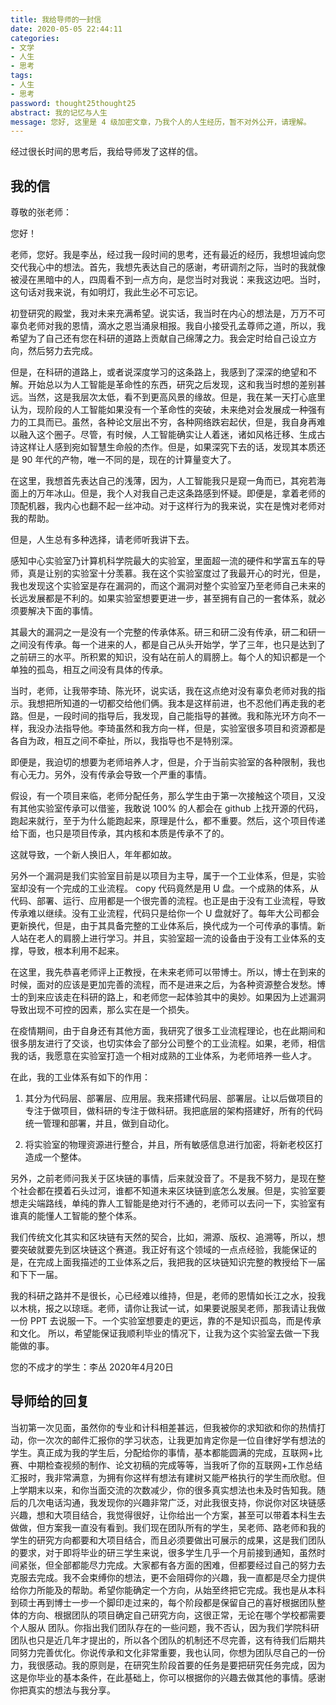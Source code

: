 ```yaml
---
title: 我给导师的一封信
date: 2020-05-05 22:44:11
categories:
- 文学
- 人生
- 思考
tags:
- 人生
- 思考
password: thought25thought25
abstract: 我的记忆与人生
message: 您好, 这里是 4 级加密文章，乃我个人的人生经历，暂不对外公开，请理解。
---
```

经过很长时间的思考后，我给导师发了这样的信。

<!-- more -->

## 我的信

尊敬的张老师：

您好！

老师，您好。我是李丛，经过我一段时间的思考，还有最近的经历，我想坦诚向您交代我心中的想法。首先，我想先表达自己的感谢，考研调剂之际，当时的我就像被浸在黑暗中的人，四周看不到一点方向，是您当时对我说：来我这边吧。当时，这句话对我来说，有如明灯，我此生必不可忘记。

初登研究的殿堂，我对未来充满希望。说实话，我当时在内心的想法是，万万不可辜负老师对我的恩情，滴水之恩当涌泉相报。我自小接受孔孟尊师之道，所以，我希望为了自己还有您在科研的道路上贡献自己绵薄之力。我会定时给自己设立方向，然后努力去完成。

但是，在科研的道路上，或者说深度学习的这条路上，我感到了深深的绝望和不解。开始总以为人工智能是革命性的东西，研究之后发现，这和我当时想的差别甚远。当然，这是我层次太低，看不到更高风景的缘故。但是，我在某一天打心底里认为，现阶段的人工智能如果没有一个革命性的突破，未来绝对会发展成一种强有力的工具而已。虽然，各种论文层出不穷，各种网络跌宕起伏，但是，我自身再难以融入这个圈子。尽管，有时候，人工智能确实让人着迷，诸如风格迁移、生成古诗这样让人感到宛如智慧生命般的杰作。但是，如果深究下去的话，发现其本质还是 90 年代的产物，唯一不同的是，现在的计算量变大了。

在这里，我想首先表达自己的浅薄，因为，人工智能我只是窥一角而已，其宛若海面上的万年冰山。但是，我个人对我自己走这条路感到怀疑。即便是，拿着老师的顶配机器，我内心也翻不起一丝冲动。对于这样行为的我来说，实在是愧对老师对我的帮助。

但是，人生总有多种选择，请老师听我讲下去。

感知中心实验室乃计算机科学院最大的实验室，里面超一流的硬件和学富五车的导师，真是让别的实验室十分羡慕。我在这个实验室度过了我最开心的时光，但是，我也发现这个实验室是存在漏洞的，而这个漏洞对整个实验室乃至老师自己未来的长远发展都是不利的。如果实验室想要更进一步，甚至拥有自己的一套体系，就必须要解决下面的事情。

其最大的漏洞之一是没有一个完整的传承体系。研三和研二没有传承，研二和研一之间没有传承。每一个进来的人，都是自己从头开始学，学了三年，也只是达到了之前研三的水平。所积累的知识，没有站在前人的肩膀上。每个人的知识都是一个单独的孤岛，相互之间没有具体的传承。

当时，老师，让我带李琦、陈光环，说实话，我在这点绝对没有辜负老师对我的指示。我想把所知道的一切都交给他们俩。我本是这样前进，也不忍他们再走我的老路。但是，一段时间的指导后，我发现，自己能指导的甚微。我和陈光环方向不一样，我没办法指导他。李琦虽然和我方向一样，但是，实验室很多项目和资源都是各自为政，相互之间不牵扯，所以，我指导也不是特别深。

即便是，我迫切的想要为老师培养人才，但是，介于当前实验室的各种限制，我也有心无力。另外，没有传承会导致一个严重的事情。

假设，有一个项目来临，老师分配任务，那么学生由于第一次接触这个项目，又没有其他实验室传承可以借鉴，我敢说 100% 的人都会在 github 上找开源的代码，跑起来就行，至于为什么能跑起来，原理是什么，都不重要。然后，这个项目传递给下面，也只是项目传承，其内核和本质是传承不了的。

这就导致，一个新人换旧人，年年都如故。

另外一个漏洞是我们实验室目前是以项目为主导，属于一个工业体系，但是，实验室却没有一个完成的工业流程。 copy 代码竟然是用 U 盘。一个成熟的体系，从代码、部署、运行、应用都是一个很完善的流程。也正是由于没有工业流程，导致传承难以继续。没有工业流程，代码只是给你一个 U 盘就好了。每年大公司都会更新换代，但是，由于其具备完整的工业体系后，换代成为一个可传承的事情。新人站在老人的肩膀上进行学习。并且，实验室超一流的设备由于没有工业体系的支撑，导致，根本利用不起来。

在这里，我先恭喜老师评上正教授，在未来老师可以带博士。所以，博士在到来的时候，面对的应该是更加完善的流程，而不是进来之后，为各种资源整合发愁。博士的到来应该走在科研的路上，和老师您一起体验其中的奥妙。如果因为上述漏洞导致出现不可控的因素，那么实在是一个损失。

在疫情期间，由于自身还有其他方面，我研究了很多工业流程理论，也在此期间和很多朋友进行了交谈，也切实体会了部分公司整个的工业流程。如果，老师，相信我的话，我愿意在实验室打造一个相对成熟的工业体系，为老师培养一些人才。

在此，我的工业体系有如下的作用：

1. 其分为代码层、部署层、应用层。我来搭建代码层、部署层。让以后做项目的专注于做项目，做科研的专注于做科研。我把底层的架构搭建好，所有的代码统一管理和部署，并且，做到自动化。

2. 将实验室的物理资源进行整合，并且，所有敏感信息进行加密，将新老校区打造成一个整体。

另外，之前老师问我关于区块链的事情，后来就没音了。不是我不努力，是现在整个社会都在摸着石头过河，谁都不知道未来区块链到底怎么发展。但是，实验室要想走尖端路线，单纯的靠人工智能是绝对行不通的，老师可以去问一下，实验室有谁真的能懂人工智能的整个体系。

我们传统文化其实和区块链有天然的契合，比如，溯源、版权、追溯等，所以，想要突破就要先到区块链这个赛道。我正好有这个领域的一点点经验，我能保证的是，在完成上面我描述的工业体系之后，我把我的区块链知识完整的教授给下一届和下下一届。

我的科研之路并不是很长，心已经难以维持，但是，老师的恩情如长江之水，投我以木桃，报之以琼瑶。老师，请你让我试一试，如果要说服吴老师，那我请让我做一份 PPT 去说服一下。一个实验室想要走的更远，靠的不是知识孤岛，而是传承和文化。
所以，希望能保证我顺利毕业的情况下，让我为这个实验室去做一下我能做的事。

您的不成才的学生：李丛
2020年4月20日

## 导师给的回复

当初第一次见面，虽然你的专业和计科相差甚远，但我被你的求知欲和你的热情打动，你一次次的邮件汇报你的学习状态，让我更加肯定你是一位自律好学有想法的学生。真正成为我的学生后，分配给你的事情，基本都能圆满的完成，互联网+比赛、中期检查视频的制作、论文初稿的完成等等，当我听了你的互联网+工作总结汇报时，我非常满意，为拥有你这样有想法有建树又能严格执行的学生而欣慰。但上学期末以来，和你当面交流的次数减少，你的很多真实想法也未及时告知我。随后的几次电话沟通，我发现你的兴趣非常广泛，对此我很支持，你说你对区块链感兴趣，想和大项目结合，我觉得很好，让你给出一个方案，甚至可以带着本科生去做做，但方案我一直没有看到。我们现在团队所有的学生，吴老师、路老师和我的学生的研究方向都要和大项目结合，而且必须要做出可展示的成果，这是我们团队的要求，对于即将毕业的研三学生来说，很多学生几乎一个月前接到通知，虽然时间紧张，但全部都能尽力完成。大家都有各方面的困难，但都要经过自己的努力去克服去完成。我不会束缚你的想法，更不会阻碍你的兴趣，我一直都是尽全力提供给你力所能及的帮助。希望你能确定一个方向，从始至终把它完成。我也是从本科到硕士再到博士一步一个脚印走过来的，每个阶段都是保留自己的喜好根据团队整体的方向、根据团队的项目确定自己研究方向，这很正常，无论在哪个学校都需要个人服从 团队。你指出我们团队存在的一些问题，我不否认，因为我们学院科研团队也只是近几年才提出的，所以各个团队的机制还不尽完善，这有待我们后期共同努力完善优化。你说传承和文化非常重要，我也认同，你想为团队尽自己的一份力，我很感动。我的原则是，在研究生阶段首要的任务是要把研究任务完成，因为这是你毕业的基本条件，在此基础上，你可以根据你的兴趣去做其他的事情。感谢你把真实的想法与我分享。